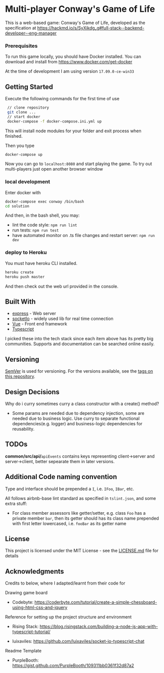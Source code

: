 # Multi-player Conway's Game of Life

This is a web-based game: Conway's Game of Life, developed as the specification at https://hackmd.io/s/SyXikdg_g#full-stack--backend-developer--eng-manager

### Prerequisites

To run this game locally, you should have Docker installed. You can download and install from https://www.docker.com/get-docker

At the time of development I am using version `17.09.0-ce-win33`


## Getting Started

Execute the following commands for the first time of use

```sh
 // clone repository
 git clone ...
 // start docker
 docker-compose -f docker-compose.ini.yml up
```

This will install node modules for your folder and exit process when finished.

Then you type 

```sh
docker-compose up
```

Now you can go to `localhost:8080` and start playing the game. To try out multi-players just open another browser window

### local development
Enter docker with

```sh
docker-compose exec conway /bin/bash
cd solution
```
And then, in the bash shell, you may:

 - lint the code style: `npm run lint`
 - run tests: `npm run test`
 - have automated monitor on .ts file changes and restart server: `npm run dev`

### deploy to Heroku

You must have heroku CLI installed.

```sh
heroku create
heroku push master
```
And then check out the web url provided in the console.

## Built With

* [express](https://expressjs.com/) - Web server
* [socketIo](https://socket.io/) - widely used lib for real time connection
* [Vue](https://vuejs.org/) - Front end framework
* [Typescript](https://www.typescriptlang.org/index.html)

I picked these into the tech stack since each item above has its pretty big communities. Supports and documentation can be searched online easily. 

## Versioning

  [SemVer](http://semver.org/) is used for versioning. For the versions available, see the [tags on this repository](https://github.com/your/project/tags). 

## Design Decisions

Why do i curry sometimes curry a class constructor with a create() method?
 - Some params are needed due to dependency injection, some are needed due to business logic. Use curry to separate functional dependencies(e.g. logger) and business-logic dependencies for reusability.

## TODOs

__common/src/api/__`apiEvents` contains keys representing client->server and server->client, better sepearate them in later versions.

## Additional Code naming convention

Type and interface should be prepended a `I`, i.e. `IFoo`, `IBar`, etc.

All follows airbnb-base lint standard as specified in `tslint.json`, and some extra stuff:

 - For class member assessors like getter/setter, e.g. class `Foo` has a private member `bar`, then its getter should has its class name prepended with first letter lowercased, i.e. `fooBar` as its getter name

## License

This project is licensed under the MIT License - see the [LICENSE.md](LICENSE.md) file for details

## Acknowledgments

Credits to below, where I adapted/learnt from their code for

Drawing game board
 - Codebyte: https://coderbyte.com/tutorial/create-a-simple-chessboard-using-html-css-and-jquery

Reference for setting up the project structure and environment
* Rising Stack: https://blog.risingstack.com/building-a-node-js-app-with-typescript-tutorial/

* luixaviles: 
https://github.com/luixaviles/socket-io-typescript-chat

Readme Template
* PurpleBooth: https://gist.github.com/PurpleBooth/109311bb0361f32d87a2